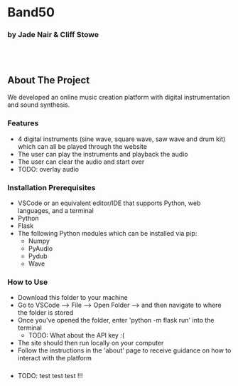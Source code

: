 # Band50
### by Jade Nair & Cliff Stowe  

<br></br>

## About The Project
We developed an online music creation platform with digital instrumentation and sound synthesis. 

### Features

* 4 digital instruments (sine wave, square wave, saw wave and drum kit) which can all be played through the website
* The user can play the instruments and playback 
the audio 
* The user can clear the audio and start over
* TODO: overlay audio

### Installation Prerequisites

* VSCode or an equivalent editor/IDE that supports Python, web languages, and a terminal
* Python
* Flask
* The following Python modules which can be installed via pip:
  * Numpy
  * PyAudio
  * Pydub
  * Wave


### How to Use

* Download this folder to your machine
* Go to VSCode --> File --> Open Folder --> and then
navigate to where the folder is stored
* Once you've opened the folder, enter 'python -m flask run' into the terminal
    * TODO: What about the API key :(
* The site should then run locally on your computer
* Follow the instructions in the 'about' page to receive guidance on how to interact with the platform

###
* TODO: test test test !!!


